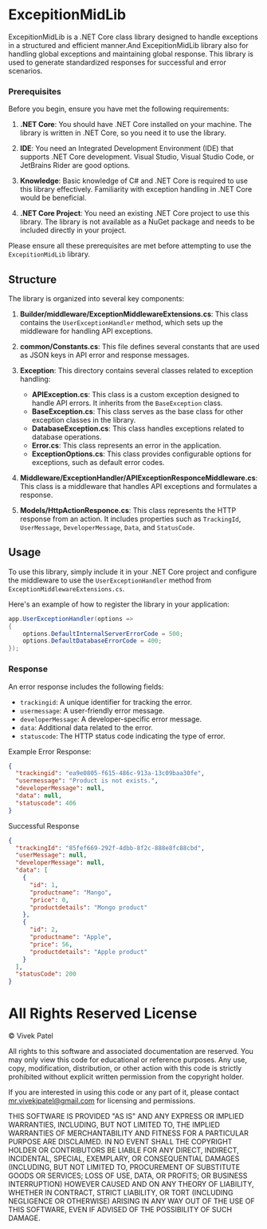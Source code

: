 # ExcepitionMidLib

ExcepitionMidLib is a .NET Core class library designed to handle exceptions in a structured and efficient manner.And ExcepitionMidLib library also for handling global exceptions and maintaining global response. This library is used to generate standardized responses for successful and error scenarios.

### Prerequisites

Before you begin, ensure you have met the following requirements:

1. **.NET Core**: You should have .NET Core installed on your machine. The library is written in .NET Core, so you need it to use the library.

2. **IDE**: You need an Integrated Development Environment (IDE) that supports .NET Core development. Visual Studio, Visual Studio Code, or JetBrains Rider are good options.

3. **Knowledge**: Basic knowledge of C# and .NET Core is required to use this library effectively. Familiarity with exception handling in .NET Core would be beneficial.

4. **.NET Core Project**: You need an existing .NET Core project to use this library. The library is not available as a NuGet package and needs to be included directly in your project.

Please ensure all these prerequisites are met before attempting to use the `ExcepitionMidLib` library.

## Structure

The library is organized into several key components:

1. **Builder/middleware/ExceptionMiddlewareExtensions.cs**: This class contains the `UserExceptionHandler` method, which sets up the middleware for handling API exceptions.

2. **common/Constants.cs**: This file defines several constants that are used as JSON keys in API error and response messages.

3. **Exception**: This directory contains several classes related to exception handling:
    - **APIException.cs**: This class is a custom exception designed to handle API errors. It inherits from the `BaseException` class.
    - **BaseException.cs**: This class serves as the base class for other exception classes in the library.
    - **DatabaseException.cs**: This class handles exceptions related to database operations.
    - **Error.cs**: This class represents an error in the application.
    - **ExceptionOptions.cs**: This class provides configurable options for exceptions, such as default error codes.

4. **Middleware/ExceptionHandler/APIExceptionResponceMiddleware.cs**: This class is a middleware that handles API exceptions and formulates a response.
5. **Models/HttpActionResponce.cs**: This class represents the HTTP response from an action. It includes properties such as `TrackingId`, `UserMessage`, `DeveloperMessage`, `Data`, and `StatusCode`.


## Usage

To use this library, simply include it in your .NET Core project and configure the middleware to use the `UserExceptionHandler` method from `ExceptionMiddlewareExtensions.cs`.

Here's an example of how to register the library in your application:

```csharp
app.UserExceptionHandler(options =>
{
    options.DefaultInternalServerErrorCode = 500;
    options.DefaultDatabaseErrorCode = 400;
});
```

### Response

An error response includes the following fields:

- `trackingid`: A unique identifier for tracking the error.
- `usermessage`: A user-friendly error message.
- `developerMessage`: A developer-specific error message.
- `data`: Additional data related to the error.
- `statuscode`: The HTTP status code indicating the type of error.

Example Error Response:

```json
{
  "trackingid": "ea9e0805-f615-486c-913a-13c09baa30fe",
  "usermessage": "Product is not exists.",
  "developerMessage": null,
  "data": null,
  "statuscode": 406
}
```
Successful Response

```json
{
  "trackingId": "85fef669-292f-4dbb-8f2c-888e8fc88cbd",
  "userMessage": null,
  "developerMessage": null,
  "data": [
    {
      "id": 1,
      "productname": "Mango",
      "price": 0,
      "productdetails": "Mongo product"
    },
    {
      "id": 2,
      "productname": "Apple",
      "price": 56,
      "productdetails": "Apple product"
    }
  ],
  "statusCode": 200
}
```

# All Rights Reserved License

© Vivek Patel

All rights to this software and associated documentation are reserved. You may only view this code for educational or reference purposes. Any use, copy, modification, distribution, or other action with this code is strictly prohibited without explicit written permission from the copyright holder.

If you are interested in using this code or any part of it, please contact 	mr.vivekjpatel@gmail.com for licensing and permissions.

THIS SOFTWARE IS PROVIDED "AS IS" AND ANY EXPRESS OR IMPLIED WARRANTIES, INCLUDING, BUT NOT LIMITED TO, THE IMPLIED WARRANTIES OF MERCHANTABILITY AND FITNESS FOR A PARTICULAR PURPOSE ARE DISCLAIMED. IN NO EVENT SHALL THE COPYRIGHT HOLDER OR CONTRIBUTORS BE LIABLE FOR ANY DIRECT, INDIRECT, INCIDENTAL, SPECIAL, EXEMPLARY, OR CONSEQUENTIAL DAMAGES (INCLUDING, BUT NOT LIMITED TO, PROCUREMENT OF SUBSTITUTE GOODS OR SERVICES; LOSS OF USE, DATA, OR PROFITS; OR BUSINESS INTERRUPTION) HOWEVER CAUSED AND ON ANY THEORY OF LIABILITY, WHETHER IN CONTRACT, STRICT LIABILITY, OR TORT (INCLUDING NEGLIGENCE OR OTHERWISE) ARISING IN ANY WAY OUT OF THE USE OF THIS SOFTWARE, EVEN IF ADVISED OF THE POSSIBILITY OF SUCH DAMAGE.
